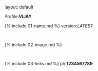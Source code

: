 layout: default

Profile:**VIJAY**

{% include 01-name.md %}
version:_LATEST_

<br>

{% include 02-image.md %}

<br>

{% include 03-links.md %}
ph:**1234567789**
